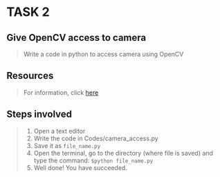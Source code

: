 # TASK 2

## Give OpenCV access to camera
>Write a code in python to access camera using OpenCV

## Resources
>For information, click [here](https://www.e-consystems.com/blog/camera/how-to-access-cameras-using-opencv-with-python/)

## Steps involved
>1. Open a text editor
>2. Write the code in Codes/camera_access.py
>3. Save it as `file_name.py`
>4. Open the terminal, go to the directory (where file is saved) and type the command:
`$python file_name.py`
>5. Well done! You have succeeded.
